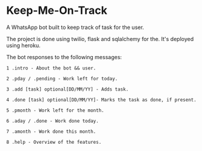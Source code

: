 # Keep-Me-On-Track

A WhatsApp bot built to keep track of task for the user.

The project is done using twilio, flask and sqlalchemy for the. It's deployed using heroku.

The bot responses to the following messages:

	1 .intro - About the bot && user.

	2 .pday / .pending - Work left for today.

	3 .add [task] optional[DD/MM/YY] - Adds task.

	4 .done [task] optional[DD/MM/YY]- Marks the task as done, if present.

	5 .pmonth - Work left for the month.

	6 .aday / .done - Work done today.

	7 .amonth - Work done this month.

	8 .help - Overview of the features.

